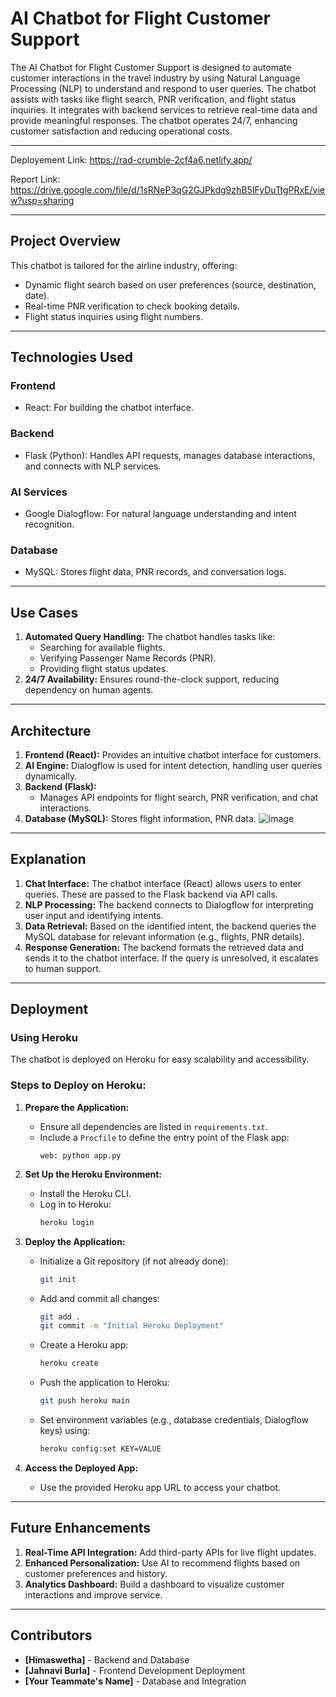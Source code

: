 # **AI Chatbot for Flight Customer Support**

The AI Chatbot for Flight Customer Support is designed to automate customer interactions in the travel industry by using Natural Language Processing (NLP) to understand and respond to user queries. The chatbot assists with tasks like flight search, PNR verification, and flight status inquiries. It integrates with backend services to retrieve real-time data and provide meaningful responses. The chatbot operates 24/7, enhancing customer satisfaction and reducing operational costs.

---
Deployement Link: https://rad-crumble-2cf4a6.netlify.app/

Report Link: https://drive.google.com/file/d/1sRNeP3qG2GJPkdg9zhB5IFyDuTtgPRxE/view?usp=sharing

---
## **Project Overview**  
This chatbot is tailored for the airline industry, offering:
- Dynamic flight search based on user preferences (source, destination, date).
- Real-time PNR verification to check booking details.
- Flight status inquiries using flight numbers.
---

## **Technologies Used**  
### **Frontend**  
- React: For building the chatbot interface.

### **Backend**  
- Flask (Python): Handles API requests, manages database interactions, and connects with NLP services.

### **AI Services**  
- Google Dialogflow: For natural language understanding and intent recognition.

### **Database**  
- MySQL: Stores flight data, PNR records, and conversation logs.

---

## **Use Cases**  
1. **Automated Query Handling:** The chatbot handles tasks like:
   - Searching for available flights.
   - Verifying Passenger Name Records (PNR).
   - Providing flight status updates.
2. **24/7 Availability:** Ensures round-the-clock support, reducing dependency on human agents.  
---

## **Architecture**  
1. **Frontend (React):** Provides an intuitive chatbot interface for customers.  
2. **AI Engine:** Dialogflow is used for intent detection, handling user queries dynamically.  
3. **Backend (Flask):**  
   - Manages API endpoints for flight search, PNR verification, and chat interactions.  
4. **Database (MySQL):** Stores flight information, PNR data.
![image](https://github.com/user-attachments/assets/22698d0a-877f-4bb0-a9b5-36dc5ee7f90b)
---

## **Explanation**  
1. **Chat Interface:** The chatbot interface (React) allows users to enter queries. These are passed to the Flask backend via API calls.  
2. **NLP Processing:** The backend connects to Dialogflow for interpreting user input and identifying intents.  
3. **Data Retrieval:** Based on the identified intent, the backend queries the MySQL database for relevant information (e.g., flights, PNR details).  
4. **Response Generation:** The backend formats the retrieved data and sends it to the chatbot interface. If the query is unresolved, it escalates to human support.

---

## **Deployment**  
### **Using Heroku**  
The chatbot is deployed on Heroku for easy scalability and accessibility.  

### **Steps to Deploy on Heroku:**  
1. **Prepare the Application:**
   - Ensure all dependencies are listed in `requirements.txt`.
   - Include a `Procfile` to define the entry point of the Flask app:
     ```plaintext
     web: python app.py
     ```

2. **Set Up the Heroku Environment:**
   - Install the Heroku CLI.
   - Log in to Heroku:
     ```bash
     heroku login
     ```

3. **Deploy the Application:**
   - Initialize a Git repository (if not already done):
     ```bash
     git init
     ```
   - Add and commit all changes:
     ```bash
     git add .
     git commit -m "Initial Heroku Deployment"
     ```
   - Create a Heroku app:
     ```bash
     heroku create
     ```
   - Push the application to Heroku:
     ```bash
     git push heroku main
     ```
   - Set environment variables (e.g., database credentials, Dialogflow keys) using:
     ```bash
     heroku config:set KEY=VALUE
     ```

4. **Access the Deployed App:**
   - Use the provided Heroku app URL to access your chatbot.

---

## **Future Enhancements**  
1. **Real-Time API Integration:** Add third-party APIs for live flight updates.  
2. **Enhanced Personalization:** Use AI to recommend flights based on customer preferences and history.  
3. **Analytics Dashboard:** Build a dashboard to visualize customer interactions and improve service.

---

## **Contributors**  
- **[Himaswetha]** - Backend and Database
- **[Jahnavi Burla]** - Frontend Development Deployment  
- **[Your Teammate's Name]** - Database and Integration  
